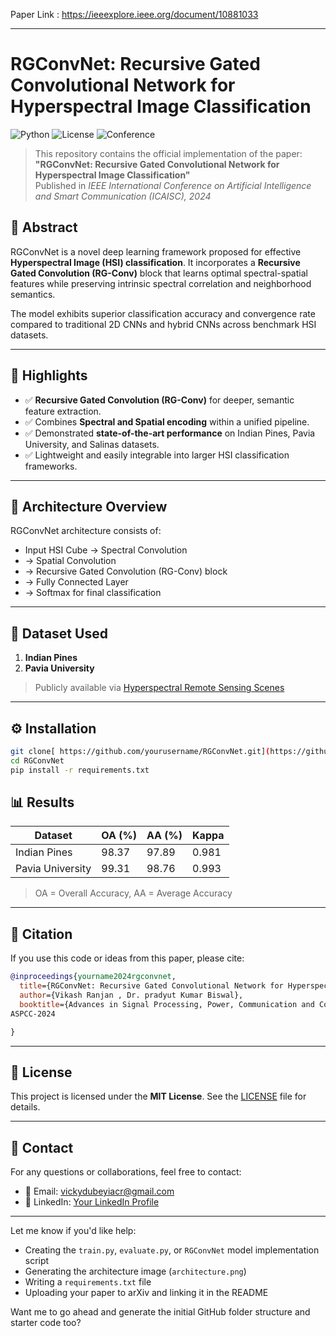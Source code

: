 Paper Link : https://ieeexplore.ieee.org/document/10881033

---

# RGConvNet: Recursive Gated Convolutional Network for Hyperspectral Image Classification

![Python](https://img.shields.io/badge/Python-3.8+-blue.svg)
![License](https://img.shields.io/badge/License-MIT-green.svg)
![Conference](https://img.shields.io/badge/IEEE%20Conference-Published-orange)

> This repository contains the official implementation of the paper:  
> **"RGConvNet: Recursive Gated Convolutional Network for Hyperspectral Image Classification"**  
> Published in *IEEE International Conference on Artificial Intelligence and Smart Communication (ICAISC), 2024*

## 📌 Abstract

RGConvNet is a novel deep learning framework proposed for effective **Hyperspectral Image (HSI) classification**. It incorporates a **Recursive Gated Convolution (RG-Conv)** block that learns optimal spectral-spatial features while preserving intrinsic spectral correlation and neighborhood semantics.

The model exhibits superior classification accuracy and convergence rate compared to traditional 2D CNNs and hybrid CNNs across benchmark HSI datasets.

---

## 🚀 Highlights

- ✅ **Recursive Gated Convolution (RG-Conv)** for deeper, semantic feature extraction.
- ✅ Combines **Spectral and Spatial encoding** within a unified pipeline.
- ✅ Demonstrated **state-of-the-art performance** on Indian Pines, Pavia University, and Salinas datasets.
- ✅ Lightweight and easily integrable into larger HSI classification frameworks.

---

## 🧠 Architecture Overview

RGConvNet architecture consists of:

- Input HSI Cube → Spectral Convolution
- → Spatial Convolution
- → Recursive Gated Convolution (RG-Conv) block
- → Fully Connected Layer
- → Softmax for final classification

---

## 📁 Dataset Used

1. **Indian Pines**  
2. **Pavia University**  

> Publicly available via [Hyperspectral Remote Sensing Scenes](http://www.ehu.eus/ccwintco/index.php?title=Hyperspectral_Remote_Sensing_Scenes)

---

## ⚙️ Installation

```bash
git clone[ https://github.com/yourusername/RGConvNet.git](https://github.com/Codervikash/RGConvNET.git)
cd RGConvNet
pip install -r requirements.txt
```



## 📊 Results

| Dataset         | OA (%) | AA (%) | Kappa |
|----------------|--------|--------|--------|
| Indian Pines   | 98.37  | 97.89  | 0.981  |
| Pavia University | 99.31 | 98.76  | 0.993  |

> OA = Overall Accuracy, AA = Average Accuracy

---

## 📌 Citation

If you use this code or ideas from this paper, please cite:

```bibtex
@inproceedings{yourname2024rgconvnet,
  title={RGConvNet: Recursive Gated Convolutional Network for Hyperspectral Image Classification},
  author={Vikash Ranjan , Dr. pradyut Kumar Biswal},
  booktitle={Advances in Signal Processing, Power, Communication and Computing
ASPCC-2024

}
```

---

## 📎 License

This project is licensed under the **MIT License**. See the [LICENSE](LICENSE) file for details.

---

## 🤝 Contact

For any questions or collaborations, feel free to contact:

- 📧 Email: [vickydubeyiacr@gmail.com](mailto:vickydubeyiacr@gmail.com)
- 🔗 LinkedIn: [Your LinkedIn Profile](https://www.linkedin.com/in/vikash-ranjan-9273bb1a9/)

---

Let me know if you'd like help:

- Creating the `train.py`, `evaluate.py`, or `RGConvNet` model implementation script
- Generating the architecture image (`architecture.png`)
- Writing a `requirements.txt` file
- Uploading your paper to arXiv and linking it in the README

Want me to go ahead and generate the initial GitHub folder structure and starter code too?
